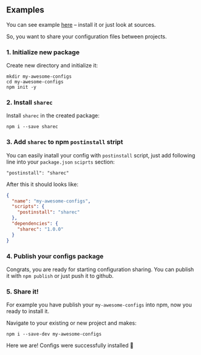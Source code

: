## Examples

You can see example [here](https://www.npmjs.com/package/sharec-demo-config) – install it or just look at sources.

So, you want to share your configuration files between projects.

### 1. Initialize new package

Create new directory and initialize it:

```
mkdir my-awesome-configs
cd my-awesome-configs
npm init -y
```

### 2. Install `sharec`

Install `sharec` in the created package:

```
npm i --save sharec
```

### 3. Add `sharec` to npm `postinstall` stript

You can easily inatall your config with `postinstall` script, just add following
line into your `package.json` `sciprts` section:

```
"postinstall": "sharec"
```

After this it should looks like:

```json
{
  "name": "my-awesome-configs",
  "scripts": {
    "postinstall": "sharec"
  },
  "dependencies": {
    "sharec": "1.0.0"
  }
}
```

### 4. Publish your configs package

Congrats, you are ready for starting configuration sharing. You can publish it
with `npm publish` or just push it to github.

### 5. Share it!

For example you have publish your `my-awesome-configs` into npm, now you ready
to install it.

Navigate to your existing or new project and makes:

```
npm i --save-dev my-awesome-configs
```

Here we are! Configs were successfully installed 🙌
